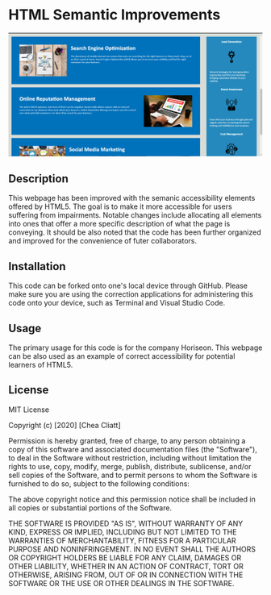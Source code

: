 # HTML Semantic Improvements
![screenshot of the worked on website](assets\images\webPageScreenShot.PNG)

## Description

This webpage has been improved with the semanic accessibility elements offered by HTML5. The goal is to make it more accessible for users suffering from impairments. Notable changes include allocating all <!-- div --> elements into ones that offer a more specific description of what the page is conveying. It should be also noted that the code has been further organized and improved for the convenience of futer collaborators.

## Installation

This code can be forked onto one's local device through GitHub. Please make sure you are using the correction applications for administering this code onto your device, such as Terminal and Visual Studio Code.

## Usage

The primary usage for this code is for the company Horiseon. This webpage can be also used as an example of correct accessibility for potential learners of HTML5.

## License

MIT License

Copyright (c) [2020] [Chea Cliatt]

Permission is hereby granted, free of charge, to any person obtaining a copy
of this software and associated documentation files (the "Software"), to deal
in the Software without restriction, including without limitation the rights
to use, copy, modify, merge, publish, distribute, sublicense, and/or sell
copies of the Software, and to permit persons to whom the Software is
furnished to do so, subject to the following conditions:

The above copyright notice and this permission notice shall be included in all
copies or substantial portions of the Software.

THE SOFTWARE IS PROVIDED "AS IS", WITHOUT WARRANTY OF ANY KIND, EXPRESS OR
IMPLIED, INCLUDING BUT NOT LIMITED TO THE WARRANTIES OF MERCHANTABILITY,
FITNESS FOR A PARTICULAR PURPOSE AND NONINFRINGEMENT. IN NO EVENT SHALL THE
AUTHORS OR COPYRIGHT HOLDERS BE LIABLE FOR ANY CLAIM, DAMAGES OR OTHER
LIABILITY, WHETHER IN AN ACTION OF CONTRACT, TORT OR OTHERWISE, ARISING FROM,
OUT OF OR IN CONNECTION WITH THE SOFTWARE OR THE USE OR OTHER DEALINGS IN THE
SOFTWARE.

